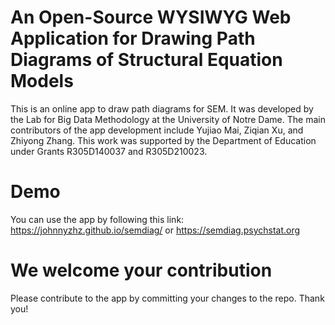 # An Open-Source WYSIWYG Web Application for Drawing Path Diagrams of Structural Equation Models

This is an online app to draw path diagrams for SEM. It was developed by the Lab for Big Data Methodology at the University of Notre Dame. The main contributors of the app development include Yujiao Mai, Ziqian Xu, and Zhiyong Zhang. This work was supported by the Department of Education under Grants R305D140037 and
R305D210023. 

# Demo

You can use the app by following this link: https://johnnyzhz.github.io/semdiag/ or https://semdiag.psychstat.org

# We welcome your contribution

Please contribute to the app by committing your changes to the repo. Thank you!
